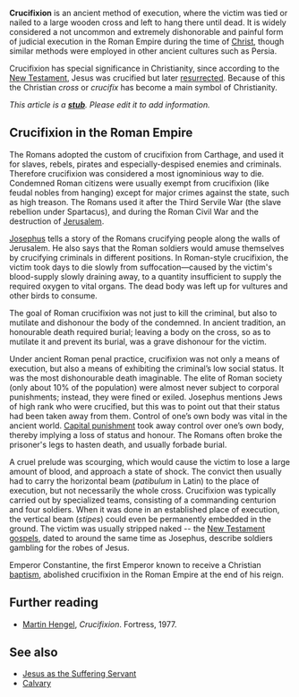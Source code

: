 **Crucifixion** is an ancient method of execution, where the victim
was tied or nailed to a large wooden cross and left to hang there
until dead. It is widely considered a not uncommon and extremely
dishonorable and painful form of judicial execution in the Roman
Empire during the time of [Christ](Christ "Christ"), though similar
methods were employed in other ancient cultures such as Persia.

Crucifixion has special significance in Christianity, since
according to the [New Testament](New_Testament "New Testament"),
Jesus was crucified but later
[resurrected](Resurrection "Resurrection"). Because of this the
Christian *cross* or *crucifix* has become a main symbol of
Christianity.

*This article is a **[stub](http://www.theopedia.com/Category:Theopedia_stubs "Category:Theopedia stubs")**. Please edit it to add information.*
## Crucifixion in the Roman Empire

The Romans adopted the custom of crucifixion from Carthage, and
used it for slaves, rebels, pirates and especially-despised enemies
and criminals. Therefore crucifixion was considered a most
ignominious way to die. Condemned Roman citizens were usually
exempt from crucifixion (like feudal nobles from hanging) except
for major crimes against the state, such as high treason. The
Romans used it after the Third Servile War (the slave rebellion
under Spartacus), and during the Roman Civil War and the
destruction of [Jerusalem](Jerusalem "Jerusalem").

[Josephus](Josephus "Josephus") tells a story of the Romans
crucifying people along the walls of Jerusalem. He also says that
the Roman soldiers would amuse themselves by crucifying criminals
in different positions. In Roman-style crucifixion, the victim took
days to die slowly from suffocation—caused by the victim's
blood-supply slowly draining away, to a quantity insufficient to
supply the required oxygen to vital organs. The dead body was left
up for vultures and other birds to consume.

The goal of Roman crucifixion was not just to kill the criminal,
but also to mutilate and dishonour the body of the condemned. In
ancient tradition, an honourable death required burial; leaving a
body on the cross, so as to mutilate it and prevent its burial, was
a grave dishonour for the victim.

Under ancient Roman penal practice, crucifixion was not only a
means of execution, but also a means of exhibiting the criminal’s
low social status. It was the most dishonourable death imaginable.
The elite of Roman society (only about 10% of the population) were
almost never subject to corporal punishments; instead, they were
fined or exiled. Josephus mentions Jews of high rank who were
crucified, but this was to point out that their status had been
taken away from them. Control of one’s own body was vital in the
ancient world.
[Capital punishment](Capital_punishment "Capital punishment") took
away control over one’s own body, thereby implying a loss of status
and honour. The Romans often broke the prisoner's legs to hasten
death, and usually forbade burial.

A cruel prelude was scourging, which would cause the victim to lose
a large amount of blood, and approach a state of shock. The convict
then usually had to carry the horizontal beam (*patibulum* in
Latin) to the place of execution, but not necessarily the whole
cross. Crucifixion was typically carried out by specialized teams,
consisting of a commanding centurion and four soldiers. When it was
done in an established place of execution, the vertical beam
(*stipes*) could even be permanently embedded in the ground. The
victim was usually stripped naked -- the
[New Testament](New_Testament "New Testament")
[gospels](Gospel "Gospel"), dated to around the same time as
Josephus, describe soldiers gambling for the robes of Jesus.

Emperor Constantine, the first Emperor known to receive a Christian
[baptism](Baptism "Baptism"), abolished crucifixion in the Roman
Empire at the end of his reign.

## Further reading

-   [Martin Hengel](Martin_Hengel "Martin Hengel"), *Crucifixion*.
    Fortress, 1977.

## See also

-   [Jesus as the Suffering Servant](Jesus_as_the_Suffering_Servant "Jesus as the Suffering Servant")
-   [Calvary](Calvary "Calvary")



